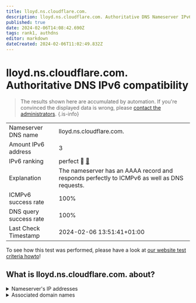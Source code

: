 ```yaml
---
title: lloyd.ns.cloudflare.com.
description: lloyd.ns.cloudflare.com. Authoritative DNS Nameserver IPv6 compatibility
published: true
date: 2024-02-06T14:08:42.690Z
tags: rank1, authdns
editor: markdown
dateCreated: 2024-02-06T11:02:49.832Z
---
```


# lloyd.ns.cloudflare.com. Authoritative DNS IPv6 compatibility

> The results shown here are accumulated by automation. If you're convinced the displayed data is wrong, please [contact the administrators](/howto/chat). 
{.is-info}




|   |   |
| - | - |
| Nameserver DNS name | lloyd.ns.cloudflare.com.
| Amount IPv6 address | 3
| IPv6 ranking | perfect :1st_place_medal: [🔗](/howto/ranking) |
| Explanation | The nameserver has an AAAA record and responds perfectly to ICMPv6 as well as DNS requests. |
| ICMPv6 success rate | 100%|
| DNS query success rate | 100% |
| Last Check Timestamp | 2024-02-06 13:51:41+01:00 |

To see how this test was performed, please have a look at [our website test criteria howto](/howto/testcriteria/authdns)!


## What is lloyd.ns.cloudflare.com. about?




<details>
<summary>Nameserver's IP addresses</summary>

2803:f800:50::6ca2:c1c5

2a06:98c1:50::ac40:21c5

2606:4700:58::adf5:3bc5

</details>



<details>
<summary>Associated domain names</summary>

www.firebirdsql.org

</details>

